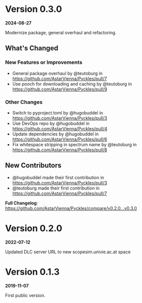 # Version 0.3.0
**2024-08-27**

Modernize package, general overhaul and refactoring.

## What's Changed
### New Features or Improvements
* General package overhaul by @teutoburg in https://github.com/AstarVienna/Pyckles/pull/7
* Use pooch for downloading and caching by @teutoburg in https://github.com/AstarVienna/Pyckles/pull/9

### Other Changes
* Switch to pyproject.toml by @hugobuddel in https://github.com/AstarVienna/Pyckles/pull/3
* Use DevOps repo by @hugobuddel in https://github.com/AstarVienna/Pyckles/pull/4
* Update dependencies by @hugobuddel in https://github.com/AstarVienna/Pyckles/pull/6
* Fix whitespace stripping in spectrum name by @teutoburg in https://github.com/AstarVienna/Pyckles/pull/8

## New Contributors
* @hugobuddel made their first contribution in https://github.com/AstarVienna/Pyckles/pull/3
* @teutoburg made their first contribution in https://github.com/AstarVienna/Pyckles/pull/7

**Full Changelog**: https://github.com/AstarVienna/Pyckles/compare/v0.2.0...v0.3.0

# Version 0.2.0
**2022-07-12**

Updated DLC server URL to new scopesim.univie.ac.at space

# Version 0.1.3
**2019-11-07**

First public version.
